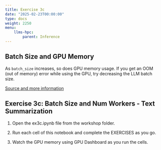 ```yaml
---
title: Exercise 3c
date: "2025-02-23T00:00:00"
type: docs 
weight: 2250
menu: 
    llms-hpc:
        parent: Inference
---
```


## Batch Size and GPU Memory

As ```batch_size``` increases, so does GPU memory usage.
If you get an OOM (out of memory) error while using the GPU, try decreasing the LLM batch size.

[Source and more information](https://huggingface.co/docs/transformers/en/main_classes/pipelines#pipeline-batching)


## Exercise 3c: Batch Size and Num Workers - Text Summarization

1. Open the ex3c.ipynb file from the workshop folder.

2. Run each cell of this notebook and complete the EXERCISES as you go.

3. Watch the GPU memory using GPU Dashboard as you run the cells.





